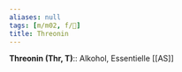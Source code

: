 ```yaml
---
aliases: null
tags: [m/m02, f/🧪]
title: Threonin
---
```

**Threonin (Thr, T)**:: Alkohol, Essentielle [[AS]]